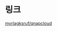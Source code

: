 # 링크

[myrlagksruf/qnapcloud](https://hub.docker.com/repository/docker/myrlagksruf/qnapcloud/general)